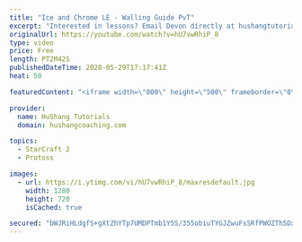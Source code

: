 ```yaml
---
title: "Ice and Chrome LE - Walling Guide PvT"
excerpt: "Interested in lessons? Email Devon directly at hushangtutorials@outlook.com ------------------------------------------------------------------------------------------------------- Want to support HuShang Tutorials directly? Patreon is a website where you can contribute a monthly donation that will help"
originalUrl: https://youtube.com/watch?v=hU7vwRhiP_8
type: video
price: Free
length: PT2M42S
publishedDateTime: 2020-05-29T17:17:41Z
heat: 50

featuredContent: "<iframe width=\"800\" height=\"500\" frameborder=\"0\" src=\"https://www.youtube.com/embed/hU7vwRhiP_8\" allow=\"accelerometer; autoplay; encrypted-media; gyroscope; picture-in-picture\" allowfullscreen></iframe>"

provider:
  name: HuShang Tutorials
  domain: hushangcoaching.com

topics:
  - StarCraft 2
  - Protoss

images:
  - url: https://i.ytimg.com/vi/hU7vwRhiP_8/maxresdefault.jpg
    width: 1280
    height: 720
    isCached: true

secured: "bWJRiHLdgfS+gXtZhYTp7UMDPTmb1Y5S/355obiuTYGJZwuFsSRfPWOZTh5DxVCwOYrXAuMJkk3q6g9tHoA01yUTNHoLqJONsVMIpYl19Ejm2utWkNYduwUMUY1D5ZgCWRtde5G7SNT/v53GulDhzYpfbL3Y8c23UkM1Mi+gubevEGxFvxK4jn4f6LHd4HHJ6YwR+1YjzRc/hbpWE/XgkszixP3C+QCOXzpEpzEKpQOZKZdvRzMV0SdTaSW142viIl6iXMjBhXiUDROfPm7bwO6e5fwGiwUkhKirJkPi5SJLgGakK87WzHoIsd60Ups1nlbBi3Wlx9iMkrHOXHyjWjFPvKXKt6NMAJzGgIv4stCZxMG1iUy9t/WkmsSNZN6zKRv2R94rRqGrcmR87LUQvGuDz8I57xcFesfa1y7LAWk=;HxC6OY7aDpLwQ2xeXMrqzg=="
---
```


